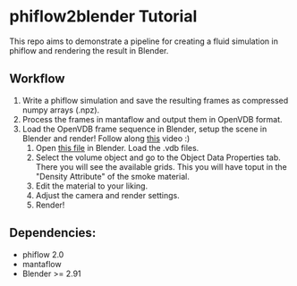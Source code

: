 # phiflow2blender Tutorial

This repo aims to demonstrate a pipeline for creating a fluid simulation in phiflow and rendering the result in Blender.

## Workflow
1. Write a phiflow simulation and save the resulting frames as compressed numpy arrays (.npz).
2. Process the frames in mantaflow and output them in OpenVDB format.
3. Load the OpenVDB frame sequence in Blender, setup the scene in Blender and render!
    Follow along [this]() video :)
    1. Open [this file]() in Blender. Load the .vdb files.
    2. Select the volume object and go to the Object Data Properties tab. There you will see the available grids. This you will have toput
    in the "Density Attribute" of the smoke material.
    3. Edit the material to your liking.
    4. Adjust the camera and render settings.
    5. Render! 



## Dependencies:

 - phiflow 2.0
 - mantaflow
 - Blender >= 2.91



